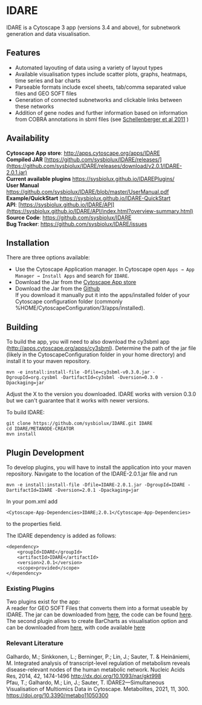 # IDARE

IDARE is a Cytoscape 3 app (versions 3.4 and above), for subnetwork generation and data visualisation.

## Features
* Automated layouting of data using a variety of layout types
* Available visualisation types include scatter plots, graphs, heatmaps, time series and bar charts
* Parseable formats include excel sheets, tab/comma separated value files and GEO SOFT files
* Generation of connected subnetworks and clickable links between these networks
* Addition of gene nodes and further information based on information from COBRA annotations in sbml files (see [Schellenberger et al 2011](http://www.nature.com/nprot/journal/v6/n9/abs/nprot.2011.308.html) )

## Availability
**Cytoscape App store**: http://apps.cytoscape.org/apps/IDARE  
**Compiled JAR** [https://github.com/sysbiolux/IDARE/releases/](https://github.com/sysbiolux/IDARE/releases/download/v2.0.1/IDARE-2.0.1.jar)  
**Current available plugins** https://sysbiolux.github.io/IDAREPlugins/  
**User Manual** https://github.com/sysbiolux/IDARE/blob/master/UserManual.pdf  
**Example/QuickStart** https://sysbiolux.github.io/IDARE-QuickStart  
**API**: [https://sysbiolux.github.io/IDARE/API](https://sysbiolux.github.io/IDARE/API/index.html?overview-summary.html)  
**Source Code**: https://github.com/sysbiolux/IDARE  
**Bug Tracker**: https://github.com/sysbiolux/IDARE/issues  
 
## Installation
There are three options available:
* Use the Cytoscape Application manager. In Cytoscape open `Apps → App Manager → Install Apps` and search for `IDARE`. 
* Download the Jar from the [Cytoscape App store](http://apps.cytoscape.org/apps/IDARE)
* Download the Jar from the [Github](https://github.com/sysbiolux/IDARE/releases/download/v2.0.1/IDARE-2.0.1.jar)  
If you download it manually put it into the apps/installed folder of your Cytoscape configuration folder (commonly %HOME/CytoscapeConfiguration/3/apps/installed).

## Building
To build the app, you will need to also download the cy3sbml app (http://apps.cytoscape.org/apps/cy3sbml).
Determine the path of the jar file (likely in the CytoscapeConfiguration folder in your home directory) and install it to your maven repository.

```
mvn -e install:install-file -Dfile=cy3sbml-v0.3.0.jar -DgroupId=org.cysbml -DartifactId=cy3sbml -Dversion=0.3.0 -Dpackaging=jar
```
Adjust the X to the version you downloaded. IDARE works with version 0.3.0 but we can't guarantee that it works with newer versions.

To build IDARE:
```
git clone https://github.com/sysbiolux/IDARE.git IDARE
cd IDARE/METANODE-CREATOR
mvn install
```
## Plugin Development

To develop plugins, you will have to install the application into your maven repository.
Navigate to the location of the IDARE-2.0.1.jar file and run
```
mvn -e install:install-file -Dfile=IDARE-2.0.1.jar -DgroupId=IDARE -DartifactId=IDARE -Dversion=2.0.1 -Dpackaging=jar
```

In your pom.xml add
```
<Cytoscape-App-Dependencies>IDARE;2.0.1</Cytoscape-App-Dependencies>
```
to the properties field.

The IDARE dependency is added as follows:
```
<dependency>
	<groupId>IDARE</groupId>
	<artifactId>IDARE</artifactId>
	<version>2.0.1</version>
	<scope>provided</scope>	
</dependency>
```
### Existing Plugins
Two plugins exist for the app:  
A reader for GEO SOFT Files that converts them into a format useable by IDARE. The jar can be downloaded from [here](http://idare-server.uni.lu/IDAREJars/IDAREGEOSOFTPlugin.jar), the code can be found [here](https://github.com/sysbiolux/IDAREGEOSoftReader).  
The second plugin allows to create BarCharts as visualisation option and can be downloaded from [here](http://idare-server.uni.lu/IDAREJars/IDAREBarChartPlugin.jar), with code available [here](https://github.com/sysbiolux/IDAREBarChartsPlugin)


### Relevant Literature
Galhardo, M.; Sinkkonen, L.; Berninger, P.; Lin, J.; Sauter, T. & Heinäniemi, M. Integrated analysis of transcript-level regulation of metabolism reveals disease-relevant nodes of the human metabolic network. Nucleic Acids Res, 2014, 42, 1474-1496
http://dx.doi.org/10.1093/nar/gkt998  
Pfau, T.; Galhardo, M.; Lin, J.; Sauter, T. IDARE2—Simultaneous Visualisation of Multiomics Data in Cytoscape. Metabolites, 2021, 11, 300. https://doi.org/10.3390/metabo11050300 

